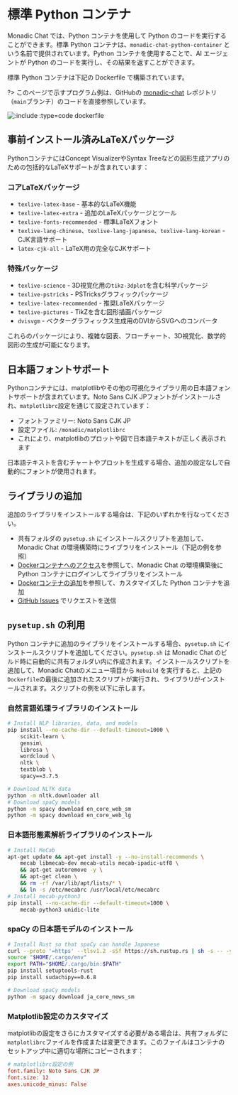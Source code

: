 # 標準 Python コンテナ

Monadic Chat では、Python コンテナを使用して Python のコードを実行することができます。標準 Python コンテナは、`monadic-chat-python-container` という名前で提供されています。Python コンテナを使用することで、AI エージェントが Python のコードを実行し、その結果を返すことができます。

標準 Python コンテナは下記の Dockerfile で構築されています。

?> このページで示すプログラム例は、GitHubの [monadic-chat](https://github.com/yohasebe/monadic-chat) レポジトリ（`main`ブランチ）のコードを直接参照しています。

![](https://raw.githubusercontent.com/yohasebe/monadic-chat/refs/heads/main/docker/services/python/Dockerfile ':include :type=code dockerfile')

## 事前インストール済みLaTeXパッケージ

PythonコンテナにはConcept VisualizerやSyntax Treeなどの図形生成アプリのための包括的なLaTeXサポートが含まれています：

### コアLaTeXパッケージ
- `texlive-latex-base` - 基本的なLaTeX機能
- `texlive-latex-extra` - 追加のLaTeXパッケージとツール
- `texlive-fonts-recommended` - 標準LaTeXフォント
- `texlive-lang-chinese`、`texlive-lang-japanese`、`texlive-lang-korean` - CJK言語サポート
- `latex-cjk-all` - LaTeX用の完全なCJKサポート

### 特殊パッケージ
- `texlive-science` - 3D視覚化用の`tikz-3dplot`を含む科学パッケージ
- `texlive-pstricks` - PSTricksグラフィックパッケージ
- `texlive-latex-recommended` - 推奨LaTeXパッケージ
- `texlive-pictures` - TikZを含む図形描画パッケージ
- `dvisvgm` - ベクターグラフィックス生成用のDVIからSVGへのコンバータ

これらのパッケージにより、複雑な図表、フローチャート、3D視覚化、数学的図形の生成が可能になります。

## 日本語フォントサポート

Pythonコンテナには、matplotlibやその他の可視化ライブラリ用の日本語フォントサポートが含まれています。Noto Sans CJK JPフォントがインストールされ、`matplotlibrc`設定を通じて設定されています：

- フォントファミリー: Noto Sans CJK JP
- 設定ファイル: `/monadic/matplotlibrc`
- これにより、matplotlibのプロットや図で日本語テキストが正しく表示されます

日本語テキストを含むチャートやプロットを生成する場合、追加の設定なしで自動的にフォントが使用されます。

## ライブラリの追加

追加のライブラリをインストールする場合は、下記のいずれかを行なってください。

- 共有フォルダの `pysetup.sh` にインストールスクリプトを追加して、Monadic Chat の環境構築時にライブラリをインストール（下記の例を参照）
- [Dockerコンテナへのアクセス](./docker-access)を参照して、Monadic Chat の環境構築後に Python コンテナにログインしてライブラリをインストール
- [Dockerコンテナの追加](./adding-containers)を参照して、カスタマイズした Python コンテナを追加
- [GitHub Issues](https://github.com/yohasebe/monadic-chat/issues) でリクエストを送信

## `pysetup.sh` の利用

Python コンテナに追加のライブラリをインストールする場合、`pysetup.sh` にインストールスクリプトを追加してください。`pysetup.sh` は Monadic Chat のビルド時に自動的に共有フォルダい内に作成されます。インストールスクリプトを追加して、Monadic Chatのメニュー項目から `Rebuild` を実行すると、上記の`Dockerfile`の最後に追加されたスクリプトが実行され、ライブラリがインストールされます。スクリプトの例を以下に示します。


### 自然言語処理ライブラリのインストール

```sh
# Install NLP libraries, data, and models
pip install --no-cache-dir --default-timeout=1000 \
    scikit-learn \
    gensim\
    librosa \
    wordcloud \
    nltk \
    textblob \
    spacy==3.7.5

# Download NLTK data
python -m nltk.downloader all
# Download spaCy models
python -m spacy download en_core_web_sm
python -m spacy download en_core_web_lg
```

### 日本語形態素解析ライブラリのインストール

```sh
# Install MeCab
apt-get update && apt-get install -y --no-install-recommends \
    mecab libmecab-dev mecab-utils mecab-ipadic-utf8 \
    && apt-get autoremove -y \
    && apt-get clean \
    && rm -rf /var/lib/apt/lists/* \
    && ln -s /etc/mecabrc /usr/local/etc/mecabrc
# Install mecab-python3
pip install --no-cache-dir --default-timeout=1000 \
    mecab-python3 unidic-lite
```

### spaCy の日本語モデルのインストール

```sh
# Install Rust so that spaCy can handle Japanese
curl --proto '=https' --tlsv1.2 -sSf https://sh.rustup.rs | sh -s -- -y
source "$HOME/.cargo/env"
export PATH="$HOME/.cargo/bin:$PATH"
pip install setuptools-rust
pip install sudachipy==0.6.8

# Download spaCy models
python -m spacy download ja_core_news_sm
```

### Matplotlib設定のカスタマイズ

matplotlibの設定をさらにカスタマイズする必要がある場合は、共有フォルダに`matplotlibrc`ファイルを作成または変更できます。このファイルはコンテナのセットアップ中に適切な場所にコピーされます：

```ini
# matplotlibrc設定の例
font.family: Noto Sans CJK JP
font.size: 12
axes.unicode_minus: False
```
